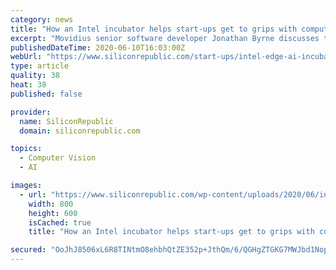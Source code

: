 ```yaml
---
category: news
title: "How an Intel incubator helps start-ups get to grips with computer vision"
excerpt: "Movidius senior software developer Jonathan Byrne discusses the Intel Edge AI incubator and helping start-ups with deep learning tech."
publishedDateTime: 2020-06-10T16:03:00Z
webUrl: "https://www.siliconrepublic.com/start-ups/intel-edge-ai-incubator-computer-vision-startups"
type: article
quality: 38
heat: 38
published: false

provider:
  name: SiliconRepublic
  domain: siliconrepublic.com

topics:
  - Computer Vision
  - AI

images:
  - url: "https://www.siliconrepublic.com/wp-content/uploads/2020/06/intel-e1591777655127.png"
    width: 800
    height: 600
    isCached: true
    title: "How an Intel incubator helps start-ups get to grips with computer vision"

secured: "OoJhJ8506xL6R8TINtmO8ehbhQtZE352p+JthQm/6/QGHgZTGKG7MWJbd1NopsUpNPZxPdbPC2dYuV7DqXY75mRpAdARfd57YJfH1yGc8Z/ff+IfExTN7OLUZ4mh/YiiUG/pU5Lr35zkYXkHzIsklszueFGOMAhn8JF8UDRnxhNWHsCb3DaA2eQdIeXsdKmTdBqfg+gycCsuNJJZIwU/bl+SFHm1Tex11jR5zUNWS9uq0Ks8y2UfSPtSB6lJ3A6p8XimmBUlv0p2wz8eneWV/rS37M7RyosMwMaT5CMfkZwZVDNJLbPyoLcjzE8+Kfau;8RLPkXGRi+8pz406OX5OHA=="
---
```


